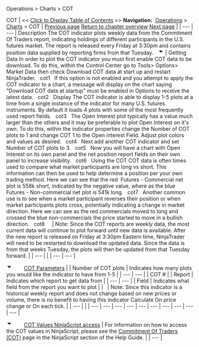 ﻿
Operations > Charts > COT

COT
| << [Click to Display Table of Contents](cot.md) >> **Navigation:**     [Operations](operations.md) > [Charts](charts.md) > COT | [Previous page](power_volume_indicators.md) [Return to chapter overview](charts.md) [Next page](wiseman.md) |
| --- | --- |
Description
The COT indicator plots weekly data from the Commitment Of Traders report, indicating holdings of different participants in the U.S. futures market.
The report is released every Friday at 3:30pm and contains position data supplied by reporting firms from that Tuesday.
 
![tog_minus](tog_minus.gif)
| Getting Data In order to plot the COT indicator you must first enable COT data to be download. To do this, within the Control Center go to Tools> Options> Market Data then check Download COT data at start up and restart NinjaTrader.   cot1   If this option is not enabled and you attempt to apply the COT indicator to a chart, a message will display on the chart saying "Download COT data at startup" must be enabled in Options to receive the latest data.   cot2   Display The COT indicator is able to display 1-5 plots at a time from a single instance of the indicator for many U.S. futures instruments. By default it loads 4 plots with some of the most frequently used report fields.   cot3   The Open Interest plot typically has a value much larger than the others and it may be preferable to plot Open Interest on it's own. To do this, within the indicator properties change the Number of COT plots to 1 and change COT 1 to the Open interest Field. Adjust plot colors and values as desired.   cot4   Next add another COT indicator and set Number of COT plots to 3.   cot5   Now you will have a chart with Open Interest on its own panel and the net position report fields on their own panel to increase visibility.   cot6   Using the COT COT data is often times used to compare what market participants are long vs short. This information can then be used to help determine a position per your own trading method. Here we can see that the red  Futures - Commercial net plot is 558k short, indicated by the negative value, where as the blue Futures - Non-commercial net plot is 541k long.    cot7   Another common use is to see when a market participant reverses their position or when market participants plots cross, potentially indicating a change in market direction. Here we can see as the red commercials moved to long and crossed the blue non-commercials the price started to move in a bullish direction.    cot8       | Note: Since the COT reports are weekly data, the most current data will continue to plot forward until new data is available. After the new report is released on Friday at 3:30pm Eastern time, NinjaTrader will need to be restarted to download the updated data. Since the data is from that weeks Tuesday, the plots will then be updated from that Tuesday forward. | | --- | |
| --- | --- |

![tog_minus](tog_minus.gif)        [COT Parameters](javascript:HMToggle('toggle','COTParameters','COTParameters_ICON'))
| | Number of COT plots | Indicates how many plots you would like the indicator to have from 1-5 | | --- | --- | | COT # | | Report | Indicates which report to get data from | | --- | --- | | Field | Indicates what field from the report you want to plot | |        | Note: Since this indicator is a historical weekly report and does not change based on new prices or volume, there is no benefit to having this indicator Calculate On price change or On each tick. | | --- | |
| --- | --- | --- | --- | --- | --- | --- | --- | --- | --- |

![tog_minus](tog_minus.gif)        [COT Values NinjaScript access](javascript:HMToggle('toggle','COTValuesNinjaScriptaccess','COTValuesNinjaScriptaccess_ICON'))
| For information on how to access the COT values in NinjaScript, please see the [Commitment Of Traders (COT)](commitment-of-traders-(cot).md) page in the NinjaScript section of the Help Guide. |
| --- |

 

